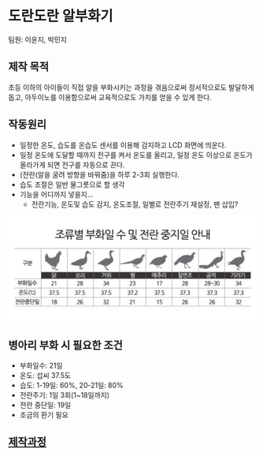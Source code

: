 # 도란도란 알부화기

팀원: 이윤지, 박민지   

## 제작 목적
초등 이하의 아이들이 직접 알을 부화시키는 과정을 겪음으로써 정서적으로도 발달하게 돕고, 아두이노를 이용함으로써 교육적으로도 가치를 얻을 수 있게 한다.   


## 작동원리

- 일정한 온도, 습도를 온습도 센서를 이용해 감지하고 LCD 화면에 띄운다.
- 일정 온도에 도달할 때까지 전구를 켜서 온도를 올리고, 일정 온도 이상으로 온도가 올라가게 되면 전구를 자동으로 끈다.
- (전란(알을 굴려 방향을 바꿔줌)을 하루 2-3회 실행한다.
- 습도 조절은 일반 물그릇으로 할 생각
- 기능을 어디까지 넣을지...
    - 전란기능, 온도및 습도 감지, 온도조절, 일별로 전란주기 재설정, 팬 삽입?


![부화조건](./img/hatching_schedule.jpg)

## 병아리 부화 시 필요한 조건

- 부화일수: 21일
- 온도: 섭씨 37.5도
- 습도: 1-19일: 60%, 20-21일: 80%
- 전란주기: 1일 3회(1~18일까지)
- 전란 중단일: 19일
- 조금의 환기 필요


## [제작과정](./content/process.md)



